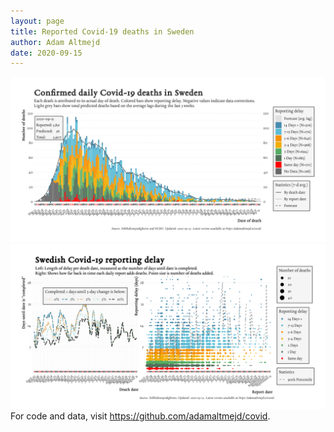 ```yaml
---
layout: page
title: Reported Covid-19 deaths in Sweden
author: Adam Altmejd
date: 2020-09-15
---
```


![Graph of Swedish Covid-19 deaths with reporting delay.](deaths_lag_sweden_2020-09-15.png "Swedish Covid-19 deaths.")
![Graph of Swedish Covid-19 reporting delay in daily deaths.](lag_trend_sweden_2020-09-15.png "Trend in Swedish Covid-19 mortality reporting delay.")
For code and data, visit <https://github.com/adamaltmejd/covid>.
